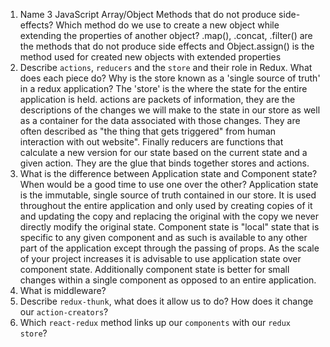 1.  Name 3 JavaScript Array/Object Methods that do not produce side-effects? Which method do we use to create a new object while extending the properties of another object?
.map(), .concat, .filter() are the methods that do not produce side effects and
Object.assign() is the method used for created new objects with extended properties
2.  Describe `actions`, `reducers` and the `store` and their role in Redux. What does each piece do? Why is the store known as a 'single source of truth' in a redux application?
  The 'store' is the where the state for the entire application is held. actions
  are packets of information, they are the descriptions of the changes we will
  make to the state in our store as well as a container for the data associated
  with those changes. They are often described as "the thing that gets triggered"
  from human interaction with out website". Finally reducers are functions that
  calculate a new version for our state based on the current state and a given
  action. They are the glue that binds together stores and actions.
3.  What is the difference between Application state and Component state? When would be a good time to use one over the other?
  Application state is the immutable, single source of truth contained in our
  store. It is used throughout the entire application and only used by creating
  copies of it and updating the copy and replacing the original with the copy
  we never directly modify the original state. Component state is "local" state
  that is specific to any given component and as such is available to any other
  part of the application except through the passing of props. As the scale of
  your project increases it is advisable to use application state over component
  state. Additionally component state is better for small changes within a single
  component  as opposed to an entire application.
4.  What is middleware?
1.  Describe `redux-thunk`, what does it allow us to do? How does it change our `action-creators`?
1.  Which `react-redux` method links up our `components` with our `redux store`?
